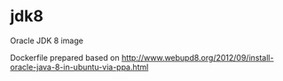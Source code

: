 jdk8
====

Oracle JDK 8 image

Dockerfile prepared based on http://www.webupd8.org/2012/09/install-oracle-java-8-in-ubuntu-via-ppa.html
